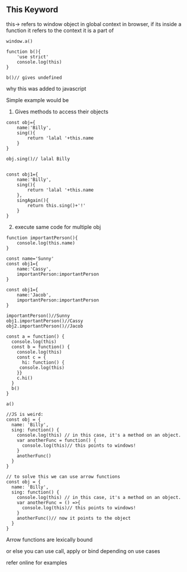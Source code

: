 ## **This Keyword**


this-> refers to window object in global context in browser, if its inside a function it refers to the context it is a part of
```
window.a()

function b(){
    'use strict'
    console.log(this)
}

b()// gives undefined

```


why this was added to javascript

Simple example would be
1. Gives methods to access their objects
```
const obj={
    name:'Billy',
    sing(){
        return 'lalal '+this.name
    }
}

obj.sing()// lalal Billy


const obj1={
    name:'Billy',
    sing(){
        return 'lalal '+this.name
    },
    singAgain(){
        return this.sing()+'!'
    }
}

```
2. execute same code for multiple obj

```
function importantPerson(){
    console.log(this.name)
}

const name='Sunny'
const obj1={
    name:'Cassy',
    importantPerson:importantPerson
}

const obj1={
    name:'Jacob',
    importantPerson:importantPerson
}

importantPerson()//Sunny
obj1.importantPerson()//Cassy
obj2.importantPerson()//Jacob

```

```
const a = function() {
  console.log(this)
  const b = function() {
    console.log(this)
    const c = {
      hi: function() {
     console.log(this)
    }}
    c.hi()
  }
  b()
}

a()

//JS is weird:
const obj = {
  name: 'Billy',
  sing: function() {
    console.log(this) // in this case, it's a method on an object.
    var anotherFunc = function() {
      console.log(this)// this points to windows!
    }
    anotherFunc()
  }
}

// to solve this we can use arrow functions
const obj = {
  name: 'Billy',
  sing: function() {
    console.log(this) // in this case, it's a method on an object.
    var anotherFunc = () =>{
      console.log(this)// this points to windows!
    }
    anotherFunc()// now it points to the object
  }
}
```
Arrow functions are lexically bound

or else you can use call, apply or bind depending on use cases

refer online for examples

